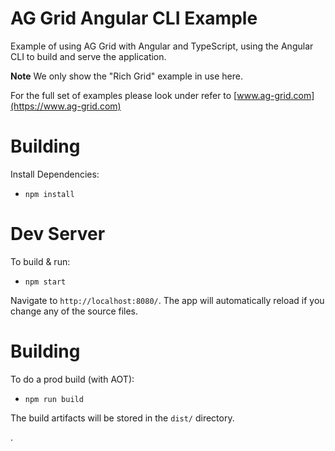 
AG Grid Angular CLI Example
==================================

Example of using AG Grid with Angular and TypeScript, using the Angular CLI to build and serve the application.

**Note** We only show the "Rich Grid" example in use here. 

For the full set of examples please look under refer to [www.ag-grid.com](https://www.ag-grid.com)

Building
========
 
Install Dependencies:

- `npm install`

Dev Server
=========

To build & run:

- `npm start`

Navigate to `http://localhost:8080/`. The app will automatically reload if you change any of the source files.

Building
========

To do a prod build (with AOT):

- `npm run build`

The build artifacts will be stored in the `dist/` directory.

.
